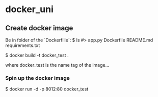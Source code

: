 # docker_uni

## Create docker image
Be in folder of the ´Dockerfille´:
$ ls
#> app.py  Dockerfile  README.md  requirements.txt


$ docker build -t docker_test .

where docker_test is the name tag of the image...

### Spin up the docker image
$ docker run -d -p 8012:80 docker_test

